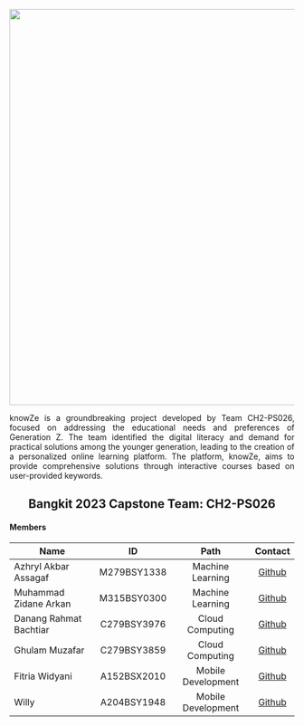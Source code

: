 
<p align="center">
  <img align="center" width="700" src="https://github.com/Capstone-Experimental/.github-private/assets/103941947/937a739d-fb3c-4fa7-bb62-8b061199c5c6" />
</p>
<p align="justify">knowZe is a groundbreaking project developed by Team CH2-PS026, focused on addressing the educational needs and preferences of Generation Z. The team identified the digital literacy and demand for practical solutions among the younger generation, leading to the creation of a personalized online learning platform. The platform, knowZe, aims to provide comprehensive solutions through interactive courses based on user-provided keywords.</p>

<h2 align="center">Bangkit 2023 Capstone Team: CH2-PS026</h2>

#### Members
| Name                  | ID            | Path               | Contact                                              |
| --------------------- |:-------------:|:------------------:|:---------------------------------------------------:|
| Azhryl Akbar Assagaf    | M279BSY1338    | Machine Learning |     [Github](https://github.com/azhryl)     |
| Muhammad Zidane Arkan  | M315BSY0300    | Machine Learning   |      [Github](https://github.com/zidane-arkan)       |
| Danang Rahmat Bachtiar   | C279BSY3976    | Cloud Computing   | [Github](https://github.com/r-G7D)      |
| Ghulam Muzafar     | C279BSY3859    | Cloud Computing   | [Github](https://github.com/ghulammuzz) |
| Fitria Widyani | A152BSX2010    | Mobile Development    |   [Github](https://github.com/fitriadyaa)     |
| Willy | A204BSY1948    | Mobile Development    |     [Github](https://github.com/Will-Lim1)     |   
